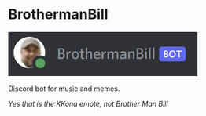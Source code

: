 # BrothermanBill

![image](readme/top.png)

Discord bot for music and memes.


*Yes that is the KKona emote, not Brother Man Bill*